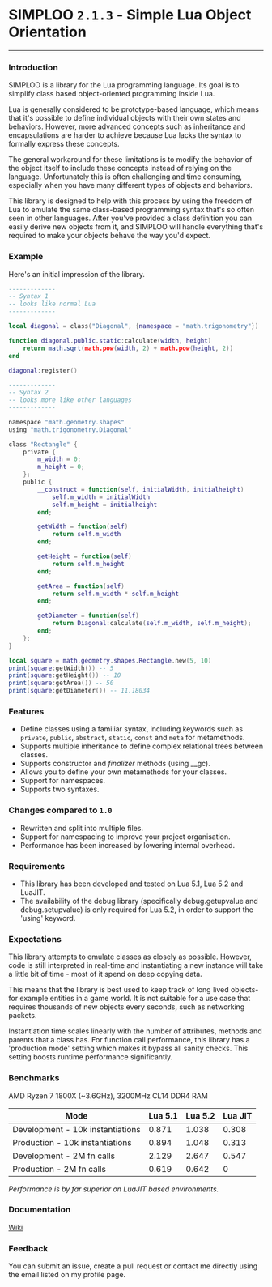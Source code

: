 # SIMPLOO `2.1.3` - Simple Lua Object Orientation
---

### Introduction
SIMPLOO is a library for the Lua programming language. Its goal is to simplify class based object-oriented programming inside Lua. 

Lua is generally considered to be prototype-based language, which means that it's possible to define individual objects with their own states and behaviors. However, more advanced concepts such as inheritance and encapsulations are harder to achieve because Lua lacks the syntax to formally express these concepts.

The general workaround for these limitations is to modify the behavior of the object itself to include these concepts instead of relying on the language. Unfortunately this is often challenging and time consuming, especially when you have many different types of objects and behaviors.

This library is designed to help with this process by using the freedom of Lua to emulate the same class-based programming syntax that's so often seen in other languages. After you've provided a class definition you can easily derive new objects from it, and SIMPLOO will handle everything that's required to make your objects behave the way you'd expect.

### Example

Here's an initial impression of the library.

```Lua
-------------
-- Syntax 1
-- looks like normal Lua
-------------

local diagonal = class("Diagonal", {namespace = "math.trigonometry"})

function diagonal.public.static:calculate(width, height)
    return math.sqrt(math.pow(width, 2) + math.pow(height, 2))
end

diagonal:register()

-------------
-- Syntax 2
-- looks more like other languages
-------------

namespace "math.geometry.shapes"
using "math.trigonometry.Diagonal"

class "Rectangle" {
    private {
        m_width = 0;
        m_height = 0;
    };
    public {
        __construct = function(self, initialWidth, initialheight)
            self.m_width = initialWidth
            self.m_height = initialheight
        end;

        getWidth = function(self)
            return self.m_width
        end;

        getHeight = function(self)
            return self.m_height
        end;

        getArea = function(self)
            return self.m_width * self.m_height
        end;

        getDiameter = function(self)
            return Diagonal:calculate(self.m_width, self.m_height);
        end;
    };
}

local square = math.geometry.shapes.Rectangle.new(5, 10)
print(square:getWidth()) -- 5
print(square:getHeight()) -- 10
print(square:getArea()) -- 50
print(square:getDiameter()) -- 11.18034
```

### Features

* Define classes using a familiar syntax, including keywords such as `private`, `public`, `abstract`, `static`, `const` and `meta` for metamethods.
* Supports multiple inheritance to define complex relational trees between classes.
* Supports constructor and *finalizer* methods (using __gc).
* Allows you to define your own metamethods for your classes.
* Support for namespaces.
* Supports two syntaxes.

### Changes compared to `1.0`
* Rewritten and split into multiple files.
* Support for namespacing to improve your project organisation.
* Performance has been increased by lowering internal overhead.

### Requirements
* This library has been developed and tested on Lua 5.1, Lua 5.2 and LuaJIT.
* The availability of the debug library (specifically debug.getupvalue and debug.setupvalue) is only required for Lua 5.2, in order to support the 'using' keyword. 

### Expectations
This library attempts to emulate classes as closely as possible. However, code is still interpreted in real-time and instantiating a new instance will take a little bit of time - most of it spend on deep copying data.

This means that the library is best used to keep track of long lived objects- for example entities in a game world. It is not suitable for a use case that requires thousands of new objects every seconds, such as networking packets.

Instantiation time scales linearly with the number of attributes, methods and parents that a class has. For function call performance, this library has a 'production mode' setting which makes it bypass all sanity checks. This setting boosts runtime performance significantly.

### Benchmarks 
AMD Ryzen 7 1800X (~3.6GHz), 3200MHz CL14 DDR4 RAM

Mode | Lua 5.1 | Lua 5.2 | Lua JIT
--- | --- | --- | ---
Development - 10k instantiations | 0.871 | 1.038 | 0.308
Production - 10k instantiations | 0.894 | 1.048 | 0.313
Development - 2M fn calls | 2.129 | 2.647 | 0.547
Production - 2M fn calls | 0.619 | 0.642 | 0

*Performance is by far superior on LuaJIT based environments.*

### Documentation

 [Wiki](https://github.com/maurits150/simploo/wiki)

### Feedback

You can submit an issue, create a pull request or contact me directly using the email listed on my profile page.

